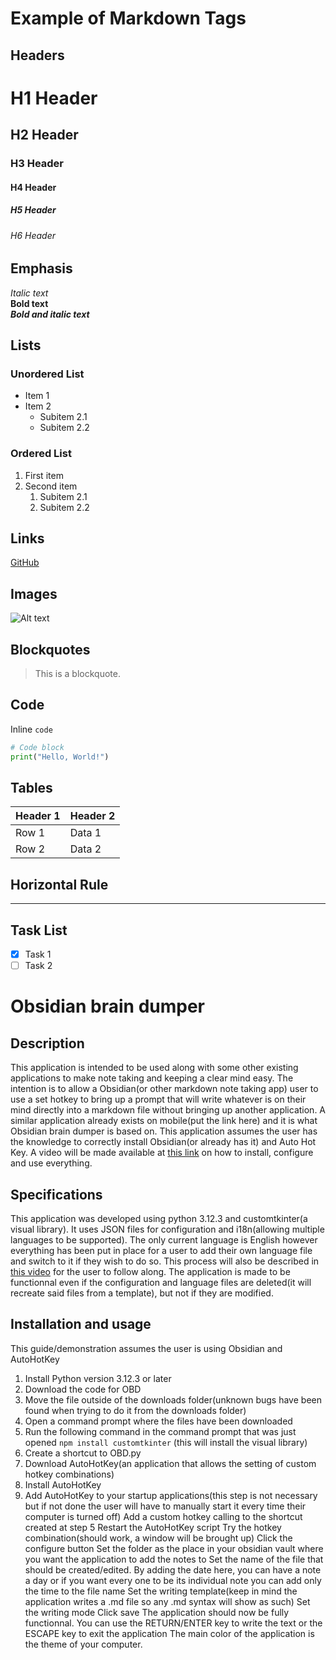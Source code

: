 # Example of Markdown Tags

## Headers
# H1 Header
## H2 Header
### H3 Header
#### H4 Header
##### H5 Header
###### H6 Header

## Emphasis
*Italic text*  
**Bold text**  
***Bold and italic text***

## Lists
### Unordered List
- Item 1
- Item 2
    - Subitem 2.1
    - Subitem 2.2

### Ordered List
1. First item
2. Second item
     1. Subitem 2.1
     2. Subitem 2.2

## Links
[GitHub](https://github.com)

## Images
![Alt text](https://via.placeholder.com/150)

## Blockquotes
> This is a blockquote.

## Code
Inline `code`

```python
# Code block
print("Hello, World!")
```

## Tables
| Header 1 | Header 2 |
|----------|----------|
| Row 1    | Data 1   |
| Row 2    | Data 2   |

## Horizontal Rule
---

## Task List
- [x] Task 1
- [ ] Task 2

# Obsidian brain dumper

## Description
This application is intended to be used along with some other existing applications to make note taking and keeping a clear mind easy.
The intention is to allow a Obsidian(or other markdown note taking app) user to use a set hotkey to bring up a prompt that will
write whatever is on their mind directly into a markdown file without bringing up another application.  A similar application already
exists on mobile(put the link here) and it is what Obsidian brain dumper is based on.  This application assumes the user has the knowledge
to correctly install Obsidian(or already has it) and Auto Hot Key.  A video will be made available at [this link](https://github.com)
on how to install, configure and use everything.

## Specifications
This application was developed using python 3.12.3 and customtkinter(a visual library).  It uses JSON files for configuration and
i18n(allowing multiple languages to be supported).  The only current language is English however everything has been put in place for a
user to add their own language file and switch to it if they wish to do so.  This process will also be described in [this video](https://github.com)
for the user to follow along.  The application is made to be functionnal even if the configuration and language files are deleted(it will 
recreate said files from a template), but not if they are modified.

## Installation and usage
This guide/demonstration assumes the user is using Obsidian and AutoHotKey
1. Install Python version 3.12.3 or later
2. Download the code for OBD
3. Move the file outside of the downloads folder(unknown bugs have been found when trying to do it from the downloads folder)
3. Open a command prompt where the files have been downloaded
4. Run the following command in the command prompt that was just opened `npm install customtkinter` (this will install the visual library)
5. Create a shortcut to OBD.py
6. Download AutoHotKey(an application that allows the setting of custom hotkey combinations)
7. Install AutoHotKey
8. Add AutoHotKey to your startup applications(this step is not necessary but if not done the user will have to manually start it every 
time their computer is turned off)
 Add a custom hotkey calling to the shortcut created at step 5
 Restart the AutoHotKey script
 Try the hotkey combination(should work, a window will be brought up)
 Click the configure button
 Set the folder as the place in your obsidian vault where you want the application to add the notes to
 Set the name of the file that should be created/edited.
    By adding the date here, you can have a note a day or if you want every one to be its individual note you can add only the time to the file name
 Set the writing template(keep in mind the application writes a .md file so any .md syntax will show as such)
 Set the writing mode
 Click save
 The application should now be fully functionnal.  You can use the RETURN/ENTER key to write the text or the ESCAPE key to exit the application
    The main color of the application is the theme of your computer.
   